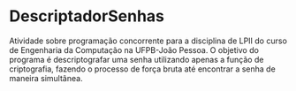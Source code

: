 # DescriptadorSenhas
Atividade sobre programação concorrente para a disciplina de LPII do curso de Engenharia da Computação na UFPB-João Pessoa. O objetivo do programa é descriptografar uma senha utilizando apenas a função de criptografia, fazendo o processo de força bruta até encontrar a senha de maneira simultânea.
